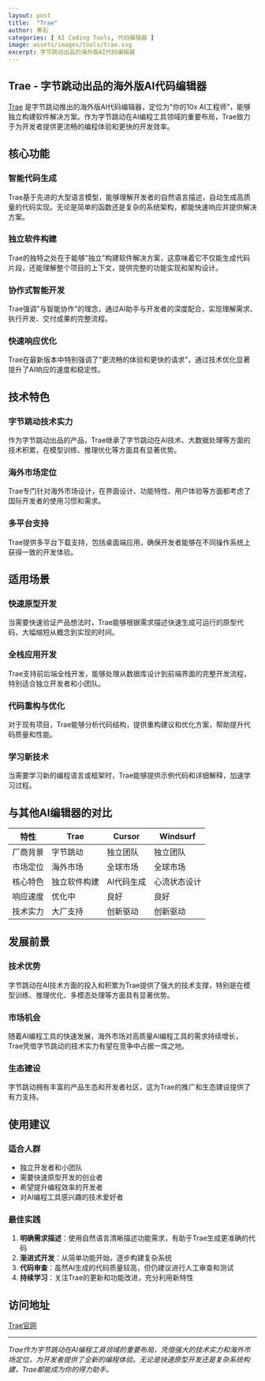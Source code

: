 ```yaml
---
layout: post
title:  "Trae"
author: 黑石
categories: [ AI Coding Tools, 代码编辑器 ]
image: assets/images/tools/trae.svg
excerpt: 字节跳动出品的海外版AI代码编辑器
---
```


## Trae - 字节跳动出品的海外版AI代码编辑器

[Trae](https://www.trae.ai/) 是字节跳动推出的海外版AI代码编辑器，定位为"你的10x AI工程师"，能够独立构建软件解决方案。作为字节跳动在AI编程工具领域的重要布局，Trae致力于为开发者提供更流畅的编程体验和更快的开发效率。

## 核心功能

### 智能代码生成

Trae基于先进的大型语言模型，能够理解开发者的自然语言描述，自动生成高质量的代码实现。无论是简单的函数还是复杂的系统架构，都能快速响应并提供解决方案。

### 独立软件构建

Trae的独特之处在于能够"独立"构建软件解决方案，这意味着它不仅能生成代码片段，还能理解整个项目的上下文，提供完整的功能实现和架构设计。

### 协作式智能开发

Trae强调"与智能协作"的理念，通过AI助手与开发者的深度配合，实现理解需求、执行开发、交付成果的完整流程。

### 快速响应优化

Trae在最新版本中特别强调了"更流畅的体验和更快的请求"，通过技术优化显著提升了AI响应的速度和稳定性。

## 技术特色

### 字节跳动技术实力

作为字节跳动出品的产品，Trae继承了字节跳动在AI技术、大数据处理等方面的技术积累，在模型训练、推理优化等方面具有显著优势。

### 海外市场定位

Trae专门针对海外市场设计，在界面设计、功能特性、用户体验等方面都考虑了国际开发者的使用习惯和需求。

### 多平台支持

Trae提供多平台下载支持，包括桌面端应用，确保开发者能够在不同操作系统上获得一致的开发体验。

## 适用场景

### 快速原型开发

当需要快速验证产品想法时，Trae能够根据需求描述快速生成可运行的原型代码，大幅缩短从概念到实现的时间。

### 全栈应用开发

Trae支持前后端全栈开发，能够处理从数据库设计到前端界面的完整开发流程，特别适合独立开发者和小团队。

### 代码重构与优化

对于现有项目，Trae能够分析代码结构，提供重构建议和优化方案，帮助提升代码质量和性能。

### 学习新技术

当需要学习新的编程语言或框架时，Trae能够提供示例代码和详细解释，加速学习过程。

## 与其他AI编辑器的对比

| 特性 | Trae | Cursor | Windsurf |
|------|------|--------|----------|
| 厂商背景 | 字节跳动 | 独立团队 | 独立团队 |
| 市场定位 | 海外市场 | 全球市场 | 全球市场 |
| 核心特色 | 独立软件构建 | AI代码生成 | 心流状态设计 |
| 响应速度 | 优化中 | 良好 | 良好 |
| 技术实力 | 大厂支持 | 创新驱动 | 创新驱动 |

## 发展前景

### 技术优势

字节跳动在AI技术方面的投入和积累为Trae提供了强大的技术支撑，特别是在模型训练、推理优化、多模态处理等方面具有显著优势。

### 市场机会

随着AI编程工具的快速发展，海外市场对高质量AI编程工具的需求持续增长，Trae凭借字节跳动的技术实力有望在竞争中占据一席之地。

### 生态建设

字节跳动拥有丰富的产品生态和开发者社区，这为Trae的推广和生态建设提供了有力支持。

## 使用建议

### 适合人群

- 独立开发者和小团队
- 需要快速原型开发的创业者
- 希望提升编程效率的开发者
- 对AI编程工具感兴趣的技术爱好者

### 最佳实践

1. **明确需求描述**：使用自然语言清晰描述功能需求，有助于Trae生成更准确的代码
2. **渐进式开发**：从简单功能开始，逐步构建复杂系统
3. **代码审查**：虽然AI生成的代码质量较高，但仍建议进行人工审查和测试
4. **持续学习**：关注Trae的更新和功能改进，充分利用新特性

## 访问地址

[Trae官网](https://www.trae.ai/)

---

*Trae作为字节跳动在AI编程工具领域的重要布局，凭借强大的技术实力和海外市场定位，为开发者提供了全新的编程体验。无论是快速原型开发还是复杂系统构建，Trae都能成为你的得力助手。*

